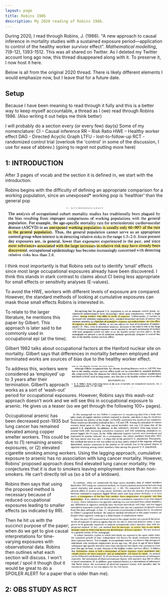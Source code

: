 ```yaml
---
layout: page
title: Robins 1986
description: My 2020 reading of Robins 1986.
---
```


During 2020, I read through Robins, J. (1986). "A new approach to causal inference in mortality studies with a 
sustained exposure period—application to control of the healthy worker survivor effect". *Mathematical modelling*, 
7(9-12), 1393-1512. This was all shared on Twitter. As I deleted my Twitter account long ago now, this thread 
disappeared along with it. To preserve it, I now host it here. 

Below is all from the original 2020 thread. There is likely different elements I would emphasize now, but I leave that
for a future date.

## Setup

Because I have been meaning to read through it fully and this is a better way to keep myself accountable, a thread 
as I (we) read through Robins 1986. (Also writing it out helps me think better)

I will probably do a section every (or every few) day(s)
Some of my nomenclature: 
CI – Causal inference
RR – Risk Ratio
HWE – Healthy worker effect
DAG - Directed Acyclic Graph
LTFU - lost-to-follow-up
RCT - randomized control trial (overlook the 'control' in some of the discussion, I use for ease of abbrev.)
(going to regret not putting more here)


## 1: INTRODUCTION
After 3 pages of vocab and the section it is defined in, we start with the introduction. 

Robins begins with the difficulty of defining an appropriate comparison for a working population, 
since an unexposed* working pop is ‘healthier’ than the general pop

![Screenshot1](../assets/images/robins1986/s1_i1.png)

I think most importantly is that Robins sets out to identify ‘small’ effects since most large occupational exposures 
already have been discovered. I think this stands in stark contrast to claims about CI being less appropriate for small 
effects or sensitivity analyses (E-values).

To avoid the HWE, workers with different levels of exposure are compared. However, the standard methods of looking at 
cumulative exposures can mask those small effects Robins is interested in.

<img align="right" src="../assets/images/robins1986/s1_i2.png" alt="." width="300">

To relate to the larger literature, he mentions this paper by Gilbert. This approach is later said to be commonly used 
in occupational epi (at the time).

Gilbert 1982 talks about occupational factors at the Hanford nuclear site on mortality. Gilbert says that differences 
in mortality between employed and terminated works are sources of bias due to the healthy worker effect.

<img align="right" src="../assets/images/robins1986/s1_i3.png" alt="." width="300">
<img align="right" src="../assets/images/robins1986/s1_i4.png" alt="." width="300">

To address this, workers were considered as ‘employed’ up to 3 years after their termination. Gilbert’s approach works 
as a sort of ‘wash-out’ period for occupational exposures. However, Robins says this wash-out approach doesn’t work and 
we will see this in occupational exposure to arsenic. He gives us a teaser (so we get through the following 100+ pages).

<img align="right" src="../assets/images/robins1986/s1_i5.png" alt="." width="300">

Occupational arsenic has been decreased post-1935 but lung cancer has remained elevated among copper smelter workers. 
This could be due to (1) remaining arsenic exposures, or (2) elevated cigarette smoking among workers. Using the 
lagging approach, cumulative exposure to arsenic has no association with lung cancer mortality. However, Robins’ 
proposed approach does find elevated lung cancer mortality. He conjectures that it is due to smokers leaving employment 
more than non-smokers. He can’t directly tell us (so a bit of a letdown).

<img align="right" src="../assets/images/robins1986/s1_i6.png" alt="." width="300">

Robins then says that using the proposed method is necessary because of reduced occupational exposures leading to 
smaller effects (as indicated by RR).

<img align="right" src="../assets/images/robins1986/s1_i7.png" alt="." width="300">

Then he hit us with the succinct purpose of the paper; when do we get to give causal interpretations for time-varying 
exposures with observational data. Robins then outlines what each section will discuss. I won’t repeat / spoil it 
though (but it would be great to do a SPOILER ALERT for a paper that is older than me).

## 2: OBS STUDY AS RCT

